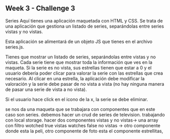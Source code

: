 ## Week 3 - Challenge 3

Series
Aquí tienes una aplicación maquetada con HTML y CSS. Se trata de una aplicación que gestiona un listado de series, separándolas entre series vistas y no vistas.

Esta aplicación se alimentará de un objeto JS que tienes en el archivo series.js.

Tienes que mostrar un listado de series, separándolas entre vistas y no vistas. Cada serie tiene que mostrar toda la información que ves en la maqueta. Si la serie es no vista, sus estrellas tienen que estar a 0 y el usuario debería poder clicar para valorar la serie con las estrellas que crea necesario. Al clicar en una estrella, la aplicación debe modificar la valoración y la serie debe pasar de no vista a vista (no hay ninguna manera de pasar una serie de vista a no vista).

Si el usuario hace click en el icono de la x, la serie se debe eliminar.

se nos da una maqueta que se trabajara con componentes que en este caso son series.
debemos hacer un crud de series de television.
trabajando con local storage.
hacer dos componentes vistas y no vistas→ una array con filtro wotched true vistas watches false no vistas
→
otro componente donde esta la peli, otro componente de foto esta el componente estrellitas,
